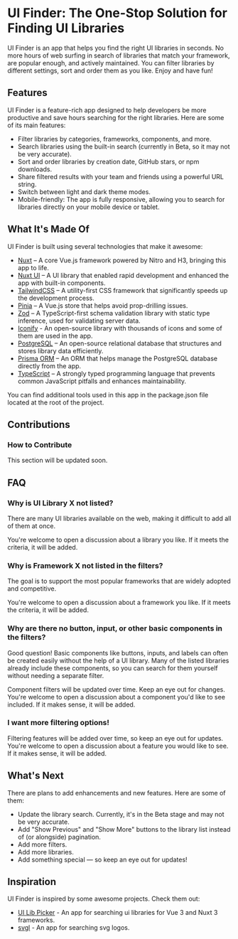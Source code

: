 # UI Finder: The One-Stop Solution for Finding UI Libraries
UI Finder is an app that helps you find the right UI libraries in seconds. No more hours of web surfing in search of libraries that match your framework, are popular enough, and actively maintained. You can filter libraries by different settings, sort and order them as you like. Enjoy and have fun!

## Features
UI Finder is a feature-rich app designed to help developers be more productive and save hours searching for the right libraries. Here are some of its main features:

- Filter libraries by categories, frameworks, components, and more.
- Search libraries using the built-in search (currently in Beta, so it may not be very accurate).
- Sort and order libraries by creation date, GitHub stars, or npm downloads.
- Share filtered results with your team and friends using a powerful URL string.
- Switch between light and dark theme modes.
- Mobile-friendly: The app is fully responsive, allowing you to search for libraries directly on your mobile device or tablet.

## What It's Made Of
UI Finder is built using several technologies that make it awesome:

- [Nuxt](https://nuxt.com/) – A core Vue.js framework powered by Nitro and H3, bringing this app to life.
- [Nuxt UI](https://ui.nuxt.com/) – A UI library that enabled rapid development and enhanced the app with built-in components.
- [TailwindCSS](https://tailwindcss.com/) – A utility-first CSS framework that significantly speeds up the development process.
- [Pinia](https://pinia.vuejs.org/) – A Vue.js store that helps avoid prop-drilling issues.
- [Zod](https://zod.dev/) – A TypeScript-first schema validation library with static type inference, used for validating server data.
- [Iconify](https://iconify.design/) - An open-source library with thousands of icons and some of them are used in the app.
- [PostgreSQL](https://www.postgresql.org/) – An open-source relational database that structures and stores library data efficiently.
- [Prisma ORM](https://www.prisma.io/) – An ORM that helps manage the PostgreSQL database directly from the app.
- [TypeScript](https://www.typescriptlang.org/) – A strongly typed programming language that prevents common JavaScript pitfalls and enhances maintainability.

You can find additional tools used in this app in the package.json file located at the root of the project.

## Contributions
### How to Contribute
This section will be updated soon.

## FAQ
### Why is UI Library X not listed?
There are many UI libraries available on the web, making it difficult to add all of them at once.

You're welcome to open a discussion about a library you like. If it meets the criteria, it will be added.

### Why is Framework X not listed in the filters?
The goal is to support the most popular frameworks that are widely adopted and competitive.

You're welcome to open a discussion about a framework you like. If it meets the criteria, it will be added.

### Why are there no button, input, or other basic components in the filters?
Good question! Basic components like buttons, inputs, and labels can often be created easily without the help of a UI library. Many of the listed libraries already include these components, so you can search for them yourself without needing a separate filter.

Component filters will be updated over time. Keep an eye out for changes. You're welcome to open a discussion about a component you'd like to see included. If it makes sense, it will be added.

### I want more filtering options!
Filtering features will be added over time, so keep an eye out for updates. You're welcome to open a discussion about a feature you would like to see. If it makes sense, it will be added.

## What's Next
There are plans to add enhancements and new features. Here are some of them:

- Update the library search. Currently, it's in the Beta stage and may not be very accurate.
- Add "Show Previous" and "Show More" buttons to the library list instead of (or alongside) pagination.
- Add more filters.
- Add more libraries.
- Add something special — so keep an eye out for updates!

## Inspiration
UI Finder is inspired by some awesome projects. Check them out:

- [UI Lib Picker](https://ui-libs.vercel.app/) - An app for searching ui libraries for Vue 3 and Nuxt 3 frameworks.
- [svgl](https://svgl.app/) - An app for searching svg logos.